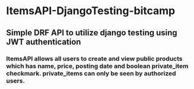 ﻿# ItemsAPI-DjangoTesting-bitcamp
## Simple DRF API to utilize django testing using JWT authentication
### ItemsAPI allows all users to create and view public products which has name, price, posting date and boolean private_item checkmark. private_items can only be seen by authorized users.
